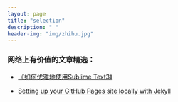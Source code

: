 ```yaml
---
layout: page
title: "selection"
description: " "
header-img: "img/zhihu.jpg"
---
```


### 网络上有价值的文章精选：

- [《如何优雅地使用Sublime Text3》](http://www.jianshu.com/p/3cb5c6f2421c/)

- [Setting up your GitHub Pages site locally with Jekyll](https://help.github.com/articles/setting-up-your-github-pages-site-locally-with-jekyll/)
